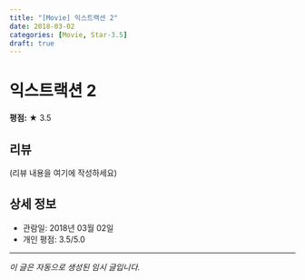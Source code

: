 ```yaml
---
title: "[Movie] 익스트랙션 2"
date: 2018-03-02
categories: [Movie, Star-3.5]
draft: true
---
```


# 익스트랙션 2

**평점:** ★ 3.5

## 리뷰

(리뷰 내용을 여기에 작성하세요)

## 상세 정보

- 관람일: 2018년 03월 02일
- 개인 평점: 3.5/5.0

---

*이 글은 자동으로 생성된 임시 글입니다.*
